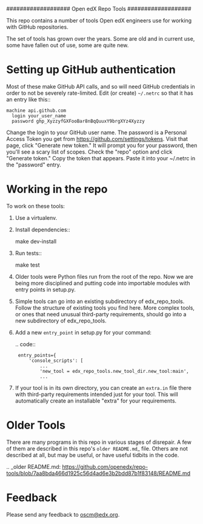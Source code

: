 ###################
Open edX Repo Tools
###################

This repo contains a number of tools Open edX engineers use for working with
GitHub repositories.

The set of tools has grown over the years. Some are old and in current use,
some have fallen out of use, some are quite new.

Setting up GitHub authentication
================================

Most of these make GitHub API calls, and so will need GitHub credentials in
order to not be severely rate-limited.  Edit (or create) `~/.netrc` so that it
has an entry like this::

    machine api.github.com
      login your_user_name
      password ghp_XyzzyfGXFooBar8nBqQuuxY9brgXYz4Xyzzy

Change the login to your GitHub user name.  The password is a Personal Access
Token you get from https://github.com/settings/tokens.  Visit that page, click
"Generate new token." It will prompt you for your password, then you'll see a
scary list of scopes. Check the "repo" option and click "Generate token." Copy
the token that appears. Paste it into your ~/.netrc in the "password" entry.


Working in the repo
===================

To work on these tools:

1. Use a virtualenv.

2. Install dependencies::

    make dev-install

3. Run tests::

    make test

4. Older tools were Python files run from the root of the repo.  Now we are
   being more disciplined and putting code into importable modules with entry
   points in setup.py.

5. Simple tools can go into an existing subdirectory of edx_repo_tools.  Follow
   the structure of existing tools you find here.  More complex tools, or ones
   that need unusual third-party requirements, should go into a new
   subdirectory of edx_repo_tools.

6. Add a new `entry_point` in setup.py for your command:

   .. code::

        entry_points={
            'console_scripts': [
                ...
                'new_tool = edx_repo_tools.new_tool_dir.new_tool:main',
                ...

7. If your tool is in its own directory, you can create an `extra.in` file
   there with third-party requirements intended just for your tool.  This will
   automatically create an installable "extra" for your requirements.


Older Tools
===========

There are many programs in this repo in various stages of disrepair.  A few
of them are described in this repo's `older README.md`_ file.  Others are not
described at all, but may be useful, or have useful tidbits in the code.

.. _older README.md: https://github.com/openedx/repo-tools/blob/7aa8bda466d1925c56d4ad6e3b2bdd87b1f83148/README.md


Feedback
========

Please send any feedback to oscm@edx.org.
